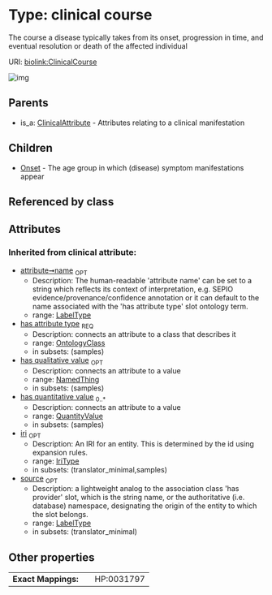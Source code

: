 
# Type: clinical course


The course a disease typically takes from its onset, progression in time, and eventual resolution or death of the affected individual

URI: [biolink:ClinicalCourse](https://w3id.org/biolink/vocab/ClinicalCourse)


![img](http://yuml.me/diagram/nofunky;dir:TB/class/[QuantityValue],[OntologyClass],[Onset],[NamedThing],[ClinicalCourse&#124;name(i):label_type%20%3F;iri(i):iri_type%20%3F;source(i):label_type%20%3F]^-[Onset],[ClinicalAttribute]^-[ClinicalCourse],[ClinicalAttribute])

## Parents

 *  is_a: [ClinicalAttribute](ClinicalAttribute.md) - Attributes relating to a clinical manifestation

## Children

 * [Onset](Onset.md) - The age group in which (disease) symptom manifestations appear

## Referenced by class


## Attributes


### Inherited from clinical attribute:

 * [attribute➞name](attribute_name.md)  <sub>OPT</sub>
    * Description: The human-readable 'attribute name' can be set to a string which reflects its context of interpretation, e.g. SEPIO evidence/provenance/confidence annotation or it can default to the name associated with the 'has attribute type' slot ontology term.
    * range: [LabelType](types/LabelType.md)
 * [has attribute type](has_attribute_type.md)  <sub>REQ</sub>
    * Description: connects an attribute to a class that describes it
    * range: [OntologyClass](OntologyClass.md)
    * in subsets: (samples)
 * [has qualitative value](has_qualitative_value.md)  <sub>OPT</sub>
    * Description: connects an attribute to a value
    * range: [NamedThing](NamedThing.md)
    * in subsets: (samples)
 * [has quantitative value](has_quantitative_value.md)  <sub>0..*</sub>
    * Description: connects an attribute to a value
    * range: [QuantityValue](QuantityValue.md)
    * in subsets: (samples)
 * [iri](iri.md)  <sub>OPT</sub>
    * Description: An IRI for an entity. This is determined by the id using expansion rules.
    * range: [IriType](types/IriType.md)
    * in subsets: (translator_minimal,samples)
 * [source](source.md)  <sub>OPT</sub>
    * Description: a lightweight analog to the association class 'has provider' slot, which is the string name, or the authoritative (i.e. database) namespace, designating the origin of the entity to which the slot belongs.
    * range: [LabelType](types/LabelType.md)
    * in subsets: (translator_minimal)

## Other properties

|  |  |  |
| --- | --- | --- |
| **Exact Mappings:** | | HP:0031797 |

